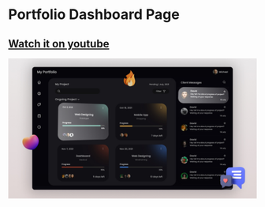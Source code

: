 # Portfolio Dashboard Page

## [Watch it on youtube](https://youtu.be/81j9mWWd3qw)

![Design Preview](/preview.jpg)
